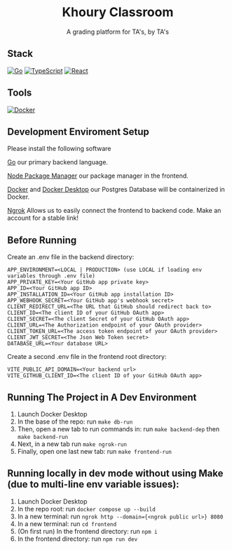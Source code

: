 <div align="center">
<h1>Khoury Classroom</h1>
  <div>
      A grading platform for TA's, by TA's
  </div>
</div>

## Stack

[![Go](https://img.shields.io/badge/go-%2300ADD8.svg?style=for-the-badge&logo=go&logoColor=white)](https://go.dev/doc/)
[![TypeScript](https://img.shields.io/badge/typescript-%23007ACC.svg?style=for-the-badge&logo=typescript&logoColor=white)](https://www.typescriptlang.org/)
[![React](https://camo.githubusercontent.com/3467eb8e0dc6bdaa8fa6e979185d371ab39c105ec7bd6a01048806b74378d24c/68747470733a2f2f696d672e736869656c64732e696f2f62616467652f52656163742d3230323332413f7374796c653d666f722d7468652d6261646765266c6f676f3d7265616374266c6f676f436f6c6f723d363144414642)](https://react.dev/)

## Tools

[![Docker](https://img.shields.io/badge/docker-%230db7ed.svg?style=for-the-badge&logo=docker&logoColor=white)](https://www.docker.com/)

## Development Enviroment Setup

Please install the following software

[Go](https://go.dev/doc/install) our primary backend language.

[Node Package Manager](https://docs.npmjs.com/downloading-and-installing-node-js-and-npm)
our package manager in the frontend.

[Docker](https://www.docker.com/get-started/) and
[Docker Desktop](https://www.docker.com/products/docker-desktop/) our Postgres
Database will be containerized in Docker.

[Ngrok](https://ngrok.com/docs/getting-started/) Allows us to easily connect the
frontend to backend code. Make an account for a stable link!

## Before Running

Create an .env file in the backend directory:

```
APP_ENVIRONMENT=<LOCAL | PRODUCTION> (use LOCAL if loading env variables through .env file)
APP_PRIVATE_KEY=<Your GitHub app private key>
APP_ID=<Your GitHub app ID>
APP_INSTALLATION_ID=<Your GitHub app installation ID>
APP_WEBHOOK_SECRET=<Your GitHub app's webhook secret>
CLIENT_REDIRECT_URL=<The URL that GitHub should redirect back to>
CLIENT_ID=<The client ID of your GitHub OAuth app>
CLIENT_SECRET=<The client Secret of your GitHub OAuth app>
CLIENT_URL=<The Authorization endpoint of your OAuth provider>
CLIENT_TOKEN_URL=<The access token endpoint of your OAuth provider>
CLIENT_JWT_SECRET=<The Json Web Token secret>
DATABASE_URL=<Your database URL>
```

Create a second .env file in the frontend root directory:

```
VITE_PUBLIC_API_DOMAIN=<Your backend url>
VITE_GITHUB_CLIENT_ID=<The client ID of your GitHub OAuth app>
```

## Running The Project in A Dev Environment

1. Launch Docker Desktop
2. In the base of the repo: run `make db-run`
3. Then, open a new tab to run commands in: run `make backend-dep` then `make backend-run`
4. Next, in a new tab run `make ngrok-run`
5. Finally, open one last new tab: run `make frontend-run`


## Running locally in dev mode without using Make (due to multi-line env variable issues):

1. Launch Docker Desktop
2. In the repo root: run `docker compose up --build`
3. In a new terminal: run `ngrok http --domain={<ngrok public url>} 8080`
4. In a new terminal: run `cd frontend`
5. (On first run) In the frontend directory: run `npm i`
6. In the frontend directory: run `npm run dev`

